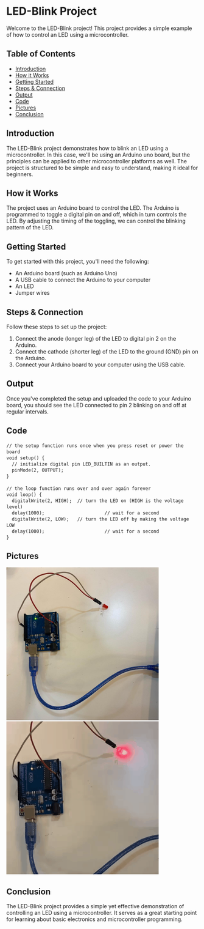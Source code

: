 # LED-Blink Project

Welcome to the LED-Blink project! This project provides a simple example of how to control an LED using a microcontroller. 

## Table of Contents

- [Introduction](#introduction)
- [How it Works](#how-it-works)
- [Getting Started](#getting-started)
- [Steps & Connection](#steps-&-Connection)
- [Output](#output)
- [Code](#code)
- [Pictures](#pictures)
- [Conclusion](#conclusion)

## Introduction

The LED-Blink project demonstrates how to blink an LED using a microcontroller. In this case, we'll be using an Arduino uno board, but the principles can be applied to other microcontroller platforms as well. The project is structured to be simple and easy to understand, making it ideal for beginners.

## How it Works

The project uses an Arduino board to control the LED. The Arduino is programmed to toggle a digital pin on and off, which in turn controls the LED. By adjusting the timing of the toggling, we can control the blinking pattern of the LED.

## Getting Started

To get started with this project, you'll need the following:

- An Arduino board (such as Arduino Uno)
- A USB cable to connect the Arduino to your computer
- An LED
- Jumper wires

## Steps & Connection

Follow these steps to set up the project:

1. Connect the anode (longer leg) of the LED to digital pin 2 on the Arduino.
2. Connect the cathode (shorter leg) of the LED to the ground (GND) pin on the Arduino.
3. Connect your Arduino board to your computer using the USB cable.

## Output

Once you've completed the setup and uploaded the code to your Arduino board, you should see the LED connected to pin 2 blinking on and off at regular intervals.

## Code
```
// the setup function runs once when you press reset or power the board
void setup() {
  // initialize digital pin LED_BUILTIN as an output.
  pinMode(2, OUTPUT);
}

// the loop function runs over and over again forever
void loop() {
  digitalWrite(2, HIGH);  // turn the LED on (HIGH is the voltage level)
  delay(1000);                      // wait for a second
  digitalWrite(2, LOW);   // turn the LED off by making the voltage LOW
  delay(1000);                      // wait for a second
}
```

## Pictures
<img src="https://github.com/ItsRawanMoha/LED-Blink/blob/main/LED-BlinkP.jpeg" alt="Alt text" width="400" height="400">  ![screen-gif](https://github.com/ItsRawanMoha/LED-Blink/blob/main/LED-BlinkG.gif)
## Conclusion

The LED-Blink project provides a simple yet effective demonstration of controlling an LED using a microcontroller. It serves as a great starting point for learning about basic electronics and microcontroller programming.
